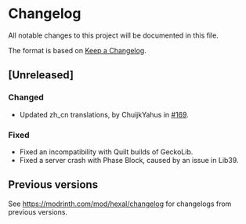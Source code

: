 # Changelog

All notable changes to this project will be documented in this file.

The format is based on [Keep a Changelog](https://keepachangelog.com/en/1.1.0/).

## [Unreleased]

### Changed

- Updated zh_cn translations, by ChuijkYahus in [#169](https://github.com/FallingColors/Hexal/pull/169).

### Fixed

- Fixed an incompatibility with Quilt builds of GeckoLib.
- Fixed a server crash with Phase Block, caused by an issue in Lib39.

## Previous versions

See https://modrinth.com/mod/hexal/changelog for changelogs from previous versions.
